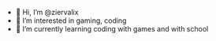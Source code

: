 - 👋 Hi, I’m @ziervalix
- 👀 I’m interested in gaming, coding
- 🌱 I’m currently learning coding with games and with school

<!---
ziervalix/ziervalix is a ✨ special ✨ repository because its `README.md` (this file) appears on your GitHub profile.
You can click the Preview link to take a look at your changes.
--->
